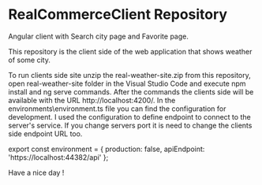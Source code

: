 # RealCommerceClient Repository
Angular client with Search city page and Favorite page.

This repository is the client side of the web application that shows weather of some city.

To run clients side site unzip the real-weather-site.zip from this repository, open real-weather-site folder in the Visual Studio Code and execute npm install and ng serve commands. After the commands the clients side will be available with the URL http://localhost:4200/. In the environments\environment.ts file you can find the configuration for development. I used the configuration to define endpoint to connect to the server's service. If you change servers port it is need to change the clients side endpoint URL too.

export const environment = {
  production: false,
  apiEndpoint: 'https://localhost:44382/api'
};

Have a nice day !
